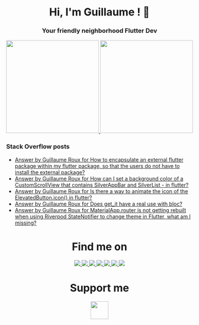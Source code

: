 <h1 align="center">Hi, I'm Guillaume ! 💙</h1>
<h3 align="center">Your friendly neighborhood Flutter Dev</h3>

<p align="center">
 <a>
  <a href="https://github.com/TesteurManiak?tab=repositories">
   <img height="250em" src="https://github-readme-stats.vercel.app/api?username=TesteurManiak&theme=nightowl" />
  </a>
  <a href="https://stackoverflow.com/users/9942346/testeur-maniak">
   <img height="250em" src="https://github-readme-stackoverflow.vercel.app/?userID=9942346&theme=dark" />
  </a>
 </a>
</p>

### Stack Overflow posts

<!-- STACKOVERFLOW:START -->
- [Answer by Guillaume Roux for How to encapsulate an external flutter package within my flutter package, so that the users do not have to install the external package?](https://stackoverflow.com/questions/77472197/how-to-encapsulate-an-external-flutter-package-within-my-flutter-package-so-tha/77472223#77472223)
- [Answer by Guillaume Roux for How can I set a background color of a CustomScrollView that contains SilverAppBar and SilverList - in flutter?](https://stackoverflow.com/questions/77283529/how-can-i-set-a-background-color-of-a-customscrollview-that-contains-silverappba/77288744#77288744)
- [Answer by Guillaume Roux for Is there a way to animate the icon of the ElevatedButton.icon&lpar;&rpar; in flutter?](https://stackoverflow.com/questions/77279588/is-there-a-way-to-animate-the-icon-of-the-elevatedbutton-icon-in-flutter/77286629#77286629)
- [Answer by Guillaume Roux for Does get_it have a real use with bloc?](https://stackoverflow.com/questions/77284239/does-get-it-have-a-real-use-with-bloc/77286453#77286453)
- [Answer by Guillaume Roux for MaterialApp.router is not getting rebuilt when using Riverpod StateNotifier to change theme in Flutter, what am I missing?](https://stackoverflow.com/questions/76660272/materialapp-router-is-not-getting-rebuilt-when-using-riverpod-statenotifier-to-c/76660746#76660746)
<!-- STACKOVERFLOW:END -->

<h1 align="center">Find me on</h1>

<p align="center">
 <a href="https://twitter.com/TesteurManiak">
  <img src="https://img.shields.io/badge/Twitter-1DA1F2?style=for-the-badge&logo=twitter&logoColor=white"/>
 </a>
 <a href="https://www.linkedin.com/in/guillaume2-roux/">
  <img src="https://img.shields.io/badge/linkedin%20-%230077B5.svg?&style=for-the-badge&logo=linkedin&logoColor=white"/>
 </a>
 <a href="https://stackoverflow.com/users/9942346/guillaume-roux">
  <img src="https://img.shields.io/badge/Stack_Overflow-FE7A16?style=for-the-badge&logo=stack-overflow&logoColor=white"/>
 </a>
 <a href="https://medium.com/@rouxguillaume">
  <img src="https://img.shields.io/badge/Medium-12100E?style=for-the-badge&logo=medium&logoColor=white"/>
 </a>
 <a href="https://gitlab.com/G_Roux">
  <img src="https://img.shields.io/badge/gitlab%20-%23181717.svg?&style=for-the-badge&logo=gitlab&logoColor=white"/>
 </a>
 <a href="https://github.com/TesteurManiak">
  <img src="https://img.shields.io/badge/github%20-%23121011.svg?&style=for-the-badge&logo=github&logoColor=white"/>
 </a>
 <a href="https://www.reddit.com/user/TesteurManiak">
  <img src="https://img.shields.io/badge/Reddit-FF4500?style=for-the-badge&logo=reddit&logoColor=white"/>
 </a>
</p>

<h1 align="center">Support me</h1>

<p align="center">
 <a href="https://www.buymeacoffee.com/guillaumeroux">
  <img src="https://raw.githubusercontent.com/onimur/.github/master/.resources/support-buy-coffee.png" height="48px"/>
 </a>
</p>
